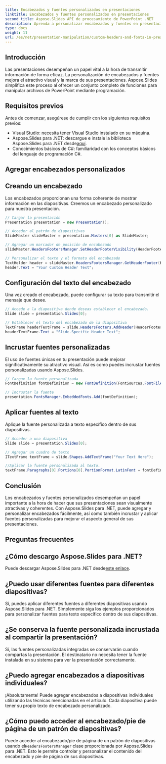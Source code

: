 ```yaml
---
title: Encabezados y fuentes personalizados en presentaciones
linktitle: Encabezados y fuentes personalizados en presentaciones
second_title: Aspose.Slides API de procesamiento de PowerPoint .NET
description: Aprenda a personalizar encabezados y fuentes en presentaciones usando Aspose.Slides para .NET. Guía paso a paso con ejemplos de código. Mejore el atractivo visual y la marca sin esfuerzo.
type: docs
weight: 11
url: /es/net/presentation-manipulation/custom-headers-and-fonts-in-presentations/
---
```


## Introducción

Las presentaciones desempeñan un papel vital a la hora de transmitir información de forma eficaz. La personalización de encabezados y fuentes mejora el atractivo visual y la marca de sus presentaciones. Aspose.Slides simplifica este proceso al ofrecer un conjunto completo de funciones para manipular archivos de PowerPoint mediante programación.

## Requisitos previos

Antes de comenzar, asegúrese de cumplir con los siguientes requisitos previos:

- Visual Studio: necesita tener Visual Studio instalado en su máquina.
-  Aspose.Slides para .NET: descargue e instale la biblioteca Aspose.Slides para .NET desde[aquí](https://downloads.aspose.com/slides/net).
- Conocimientos básicos de C#: familiaridad con los conceptos básicos del lenguaje de programación C#.

## Agregar encabezados personalizados

## Creando un encabezado

Los encabezados proporcionan una forma coherente de mostrar información en las diapositivas. Creemos un encabezado personalizado para nuestra presentación.

```csharp
// Cargar la presentación
Presentation presentation = new Presentation();

// Acceder al patrón de diapositivas
SlideMaster slideMaster = presentation.Masters[0] as SlideMaster;

// Agregar un marcador de posición de encabezado
slideMaster.HeadersFootersManager.SetHeaderFooterVisibility(HeaderFooterType.Header, true);

// Personalizar el texto y el formato del encabezado
TextHolder header = slideMaster.HeadersFootersManager.GetHeaderFooter(HeaderFooterType.Header);
header.Text = "Your Custom Header Text";
```

## Configuración del texto del encabezado

Una vez creado el encabezado, puede configurar su texto para transmitir el mensaje que desee.

```csharp
// Accede a la diapositiva donde deseas establecer el encabezado.
Slide slide = presentation.Slides[0];

// Establecer el texto del encabezado de la diapositiva
TextFrame headerTextFrame = slide.HeadersFooters.AddHeader(HeaderFooterType.Header);
headerTextFrame.Text = "Slide-Specific Header Text";
```

## Incrustar fuentes personalizadas

El uso de fuentes únicas en tu presentación puede mejorar significativamente su atractivo visual. Así es como puedes incrustar fuentes personalizadas usando Aspose.Slides.

```csharp
// Cargue la fuente personalizada
FontDefinition fontDefinition = new FontDefinition(FontSources.FontFiles("path/to/your/font.ttf"));

// Incrustar la fuente
presentation.FontsManager.EmbeddedFonts.Add(fontDefinition);
```

## Aplicar fuentes al texto

Aplique la fuente personalizada a texto específico dentro de sus diapositivas.

```csharp
// Acceder a una diapositiva
Slide slide = presentation.Slides[0];

// Agregar un cuadro de texto
ITextFrame textFrame = slide.Shapes.AddTextFrame("Your Text Here");

//Aplicar la fuente personalizada al texto.
textFrame.Paragraphs[0].Portions[0].PortionFormat.LatinFont = fontDefinition;
```

## Conclusión

Los encabezados y fuentes personalizados desempeñan un papel importante a la hora de hacer que sus presentaciones sean visualmente atractivas y coherentes. Con Aspose.Slides para .NET, puede agregar y personalizar encabezados fácilmente, así como también incrustar y aplicar fuentes personalizadas para mejorar el aspecto general de sus presentaciones.

## Preguntas frecuentes

## ¿Cómo descargo Aspose.Slides para .NET?

 Puede descargar Aspose.Slides para .NET desde[este enlace](https://downloads.aspose.com/slides/net).

## ¿Puedo usar diferentes fuentes para diferentes diapositivas?

Sí, puedes aplicar diferentes fuentes a diferentes diapositivas usando Aspose.Slides para .NET. Simplemente siga los ejemplos proporcionados para personalizar fuentes para texto específico dentro de sus diapositivas.

## ¿Se conserva la fuente personalizada incrustada al compartir la presentación?

Sí, las fuentes personalizadas integradas se conservarán cuando compartas la presentación. El destinatario no necesita tener la fuente instalada en su sistema para ver la presentación correctamente.

## ¿Puedo agregar encabezados a diapositivas individuales?

¡Absolutamente! Puede agregar encabezados a diapositivas individuales utilizando las técnicas mencionadas en el artículo. Cada diapositiva puede tener su propio texto de encabezado personalizado.

## ¿Cómo puedo acceder al encabezado/pie de página de un patrón de diapositivas?

 Puede acceder al encabezado/pie de página de un patrón de diapositivas usando el`HeadersFootersManager` clase proporcionada por Aspose.Slides para .NET. Esto le permite controlar y personalizar el contenido del encabezado y pie de página de sus diapositivas.